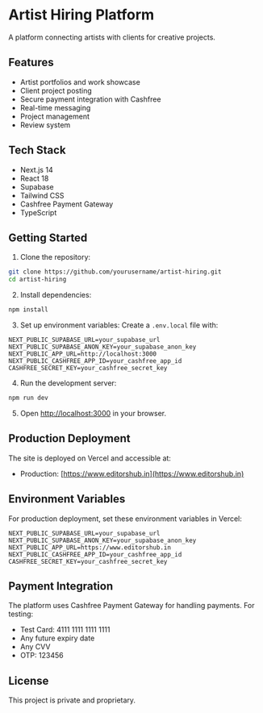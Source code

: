 # Artist Hiring Platform

A platform connecting artists with clients for creative projects.

## Features

- Artist portfolios and work showcase
- Client project posting
- Secure payment integration with Cashfree
- Real-time messaging
- Project management
- Review system

## Tech Stack

- Next.js 14
- React 18
- Supabase
- Tailwind CSS
- Cashfree Payment Gateway
- TypeScript

## Getting Started

1. Clone the repository:
```bash
git clone https://github.com/yourusername/artist-hiring.git
cd artist-hiring
```

2. Install dependencies:
```bash
npm install
```

3. Set up environment variables:
Create a `.env.local` file with:
```env
NEXT_PUBLIC_SUPABASE_URL=your_supabase_url
NEXT_PUBLIC_SUPABASE_ANON_KEY=your_supabase_anon_key
NEXT_PUBLIC_APP_URL=http://localhost:3000
NEXT_PUBLIC_CASHFREE_APP_ID=your_cashfree_app_id
CASHFREE_SECRET_KEY=your_cashfree_secret_key
```

4. Run the development server:
```bash
npm run dev
```

5. Open [http://localhost:3000](http://localhost:3000) in your browser.

## Production Deployment

The site is deployed on Vercel and accessible at:
- Production: [https://www.editorshub.in](https://www.editorshub.in)

## Environment Variables

For production deployment, set these environment variables in Vercel:

```env
NEXT_PUBLIC_SUPABASE_URL=your_supabase_url
NEXT_PUBLIC_SUPABASE_ANON_KEY=your_supabase_anon_key
NEXT_PUBLIC_APP_URL=https://www.editorshub.in
NEXT_PUBLIC_CASHFREE_APP_ID=your_cashfree_app_id
CASHFREE_SECRET_KEY=your_cashfree_secret_key
```

## Payment Integration

The platform uses Cashfree Payment Gateway for handling payments. For testing:

- Test Card: 4111 1111 1111 1111
- Any future expiry date
- Any CVV
- OTP: 123456

## License

This project is private and proprietary.
